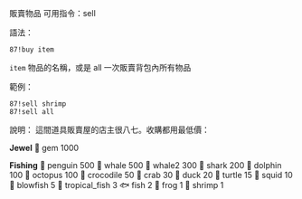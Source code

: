 販賣物品
可用指令：sell

語法：
```
87!buy item
```
`item` 物品的名稱，或是 all 一次販賣背包內所有物品

範例：
```
87!sell shrimp
87!sell all
```
說明：
這間道具販賣屋的店主很八七。收購都用最低價：

**Jewel**
:gem: gem 1000

**Fishing**
:penguin: penguin 500
:whale: whale 500
:whale2: whale2 300
:shark: shark 200
:dolphin: dolphin 100
:octopus: octopus 100
:crocodile: crocodile 50
:crab: crab 30
:duck: duck 20
:turtle: turtle 15
:squid: squid 10
:blowfish: blowfish 5
:tropical_fish: tropical_fish 3
:fish: fish 2
:frog: frog 1
:shrimp: shrimp 1
